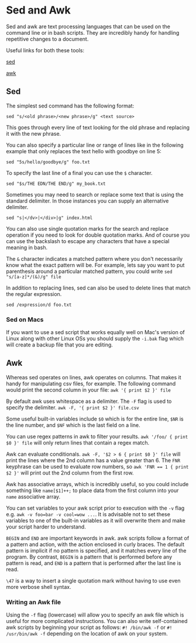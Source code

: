 # Sed and Awk

Sed and awk are text processing languages that can be used on the command line or in bash scripts. They are incredibly handy for handling repetitive changes to a document.

Useful links for both these tools:

[sed](https://www.grymoire.com/Unix/Sed.html)

[awk](https://www.grymoire.com/Unix/Awk.html)

## Sed

The simplest sed command has the following format:

`sed "s/<old phrase>/<new phrase>/g" <text source>`

This goes through every line of text looking for the old phrase and replacing it with the new phrase.

You can also specify a particular line or range of lines like in the following example that only replaces the text hello with goodbye on line 5:

`sed "5s/hello/goodbye/g" foo.txt`

To specify the last line of a final you can use the `$` character.

`sed "$s/THE EDN/THE END/g" my_book.txt`

Sometimes you may need to search or replace some text that is using the standard delimiter. In those instances you can supply an alternative delimiter.

`sed "s|</dv>|</div>|g" index.html`

You can also use single quotation marks for the search and replace operation if you need to look for double quotation marks. And of course you can use the backslash to escape any characters that have a special meaning in bash.

The `&` character indicates a matched pattern where you don't necessarily know what the exact pattern will be. For example, lets say you want to put parenthesis around a particular matched pattern, you could write `sed "s/[a-z]*/(&)/g" file`

In addition to replacing lines, sed can also be used to delete lines that match the regular expression.

`sed /expression/d foo.txt`

### Sed on Macs

If you want to use a sed script that works equally well on Mac's version of Linux along with other Linux OSs you should supply the `-i.bak` flag which will create a backup file that you are editing.

## Awk

Whereas sed operates on lines, awk operates on columns. That makes it handy for manipulating csv files, for example. The following command would print the second column in your file: `awk '{ print $2 }' file`

By default awk uses whitespace as a delimiter. The `-F` flag is used to specify the delimiter. `awk -F, '{ print $2 }' file.csv`

Some useful built-in variables include `$0` which is for the entire line, `$NR` is the line number, and `$NF` which is the last field on a line.

You can use regex patterns in awk to filter your results. `awk '/foo/ { print $0 }' file` will only return lines that contain a regex match.

Awk can evaluate conditionals. `awk -F, '$2 > 6 { print $0 }' file` will print the lines where the 2nd column has a value greater than 6. The `FNR` keyphrase can be used to evaluate row numbers, so `awk 'FNR == 1 { print $2 }'` will print out the 2nd column from the first row.

Awk has associative arrays, which is incredibly useful, so you could include something like `name[$1]++;` to place data from the first column into your `name` associative array.

You can set variables to your awk script prior to execution with the `-v` flag e.g. `awk -v foo=bar -v cool=wow ...`. It is advisable not to set these variables to one of the built-in variables as it will overwrite them and make your script harder to understand.

`BEGIN` and `END` are important keywords in awk. awk scripts follow a format of a pattern and action, with the action enclosed in curly braces. The default pattern is implicit if no pattern is specified, and it matches every line of the program. By contrast, `BEGIN` is a pattern that is performed before any pattern is read, and `END` is a pattern that is performed after the last line is read.

`\47` is a way to insert a single quotation mark without having to use even more verbose shell syntax.

### Writing an Awk file

Using the `-f` flag (lowercase) will allow you to specify an awk file which is useful for more complicated instructions. You can also write self-contained awk scripts by beginning your script as follows: `#! /bin/awk -f` or `#! /usr/bin/awk -f` depending on the location of awk on your system.
